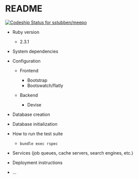 # README

[ ![Codeship Status for sstubben/meepo](https://codeship.com/projects/179cbb50-439a-0134-844f-76986b1cab33/status?branch=master)](https://codeship.com/projects/168382)

* Ruby version

  * 2.3.1

* System dependencies

* Configuration

  * Frontend
    * Bootstrap
    * Bootswatch/flatly

  * Backend
    * Devise

* Database creation

* Database initialization

* How to run the test suite

  * `bundle exec rspec`

* Services (job queues, cache servers, search engines, etc.)

* Deployment instructions

* ...
